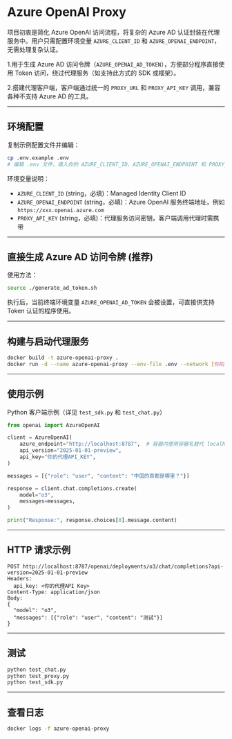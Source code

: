 # Azure OpenAI Proxy

项目初衷是简化 Azure OpenAI 访问流程，将复杂的 Azure AD 认证封装在代理服务中。用户只需配置环境变量 `AZURE_CLIENT_ID` 和 `AZURE_OPENAI_ENDPOINT`，无需处理复杂认证。

1.用于生成 Azure AD 访问令牌（`AZURE_OPENAI_AD_TOKEN`），方便部分程序直接使用 Token 访问，绕过代理服务（如支持此方式的 SDK 或框架）。

2.搭建代理客户端，客户端通过统一的 `PROXY_URL` 和 `PROXY_API_KEY` 调用，兼容各种不支持 Azure AD 的工具。

---

## 环境配置

复制示例配置文件并编辑：

```bash
cp .env.example .env
# 编辑 .env 文件，填入你的 AZURE_CLIENT_ID、AZURE_OPENAI_ENDPOINT 和 PROXY_API_KEY
```

环境变量说明：

* `AZURE_CLIENT_ID` (string，必填)：Managed Identity Client ID
* `AZURE_OPENAI_ENDPOINT` (string，必填)：Azure OpenAI 服务终端地址，例如 `https://xxx.openai.azure.com`
* `PROXY_API_KEY` (string，必填)：代理服务访问密钥，客户端调用代理时需携带

---

## 直接生成 Azure AD 访问令牌 (推荐)

使用方法：

```bash
source ./generate_ad_token.sh
```

执行后，当前终端环境变量 `AZURE_OPENAI_AD_TOKEN` 会被设置，可直接供支持 Token 认证的程序使用。

---

## 构建与启动代理服务

```bash
docker build -t azure-openai-proxy .
docker run -d --name azure-openai-proxy --env-file .env --network [你的docker网络名称] -p 8787:8787 azure-openai-proxy
```

---

## 使用示例

Python 客户端示例（详见 `test_sdk.py` 和 `test_chat.py`）

```python
from openai import AzureOpenAI

client = AzureOpenAI(
    azure_endpoint="http://localhost:8787",  # 容器内使用容器名替代 localhost
    api_version="2025-01-01-preview",
    api_key="你的代理API_KEY",
)

messages = [{"role": "user", "content": "中国的首都是哪里？"}]

response = client.chat.completions.create(
    model="o3",
    messages=messages,
)

print("Response:", response.choices[0].message.content)
```

---

## HTTP 请求示例

```
POST http://localhost:8787/openai/deployments/o3/chat/completions?api-version=2025-01-01-preview
Headers:
  api_key: <你的代理API Key>
Content-Type: application/json
Body:
{
  "model": "o3",
  "messages": [{"role": "user", "content": "测试"}]
}
```

---

## 测试

```bash
python test_chat.py
python test_proxy.py
python test_sdk.py
```

---

## 查看日志

```bash
docker logs -f azure-openai-proxy
```
